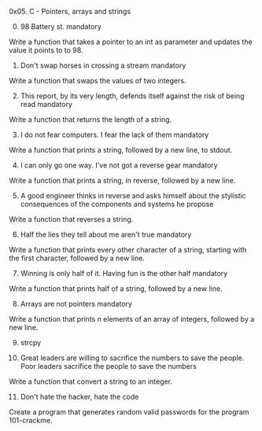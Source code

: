 0x05. C - Pointers, arrays and strings

0. 98 Battery st.
mandatory

Write a function that takes a pointer to an int as parameter and updates the value it points to to 98.


1. Don't swap horses in crossing a stream
mandatory

Write a function that swaps the values of two integers.


2. This report, by its very length, defends itself against the risk of being read
mandatory

Write a function that returns the length of a string.


3. I do not fear computers. I fear the lack of them
mandatory

Write a function that prints a string, followed by a new line, to stdout.



4. I can only go one way. I've not got a reverse gear
mandatory

Write a function that prints a string, in reverse, followed by a new line.


5. A good engineer thinks in reverse and asks himself about the stylistic consequences of the components and systems he propose

Write a function that reverses a string.


6. Half the lies they tell about me aren't true
mandatory

Write a function that prints every other character of a string, starting with the first character, followed by a new line.


7. Winning is only half of it. Having fun is the other half
mandatory

Write a function that prints half of a string, followed by a new line.


8. Arrays are not pointers
mandatory

Write a function that prints n elements of an array of integers, followed by a new line.

9. strcpy 


10. Great leaders are willing to sacrifice the numbers to save the people. Poor leaders sacrifice the people to save the numbers

Write a function that convert a string to an integer.


11. Don't hate the hacker, hate the code

Create a program that generates random valid passwords for the program 101-crackme.
